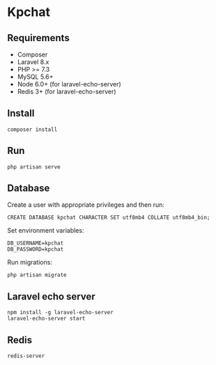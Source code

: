 # Kpchat

## Requirements

- Composer
- Laravel 8.x
- PHP >= 7.3
- MySQL 5.6+
- Node 6.0+ (for laravel-echo-server)
- Redis 3+ (for laravel-echo-server)

## Install

    composer install

## Run

    php artisan serve

## Database

Create a user with appropriate privileges and then run:

    CREATE DATABASE kpchat CHARACTER SET utf8mb4 COLLATE utf8mb4_bin;

Set environment variables:

    DB_USERNAME=kpchat
    DB_PASSWORD=kpchat

Run migrations:

    php artisan migrate

## Laravel echo server

    npm install -g laravel-echo-server
    laravel-echo-server start

## Redis

    redis-server
